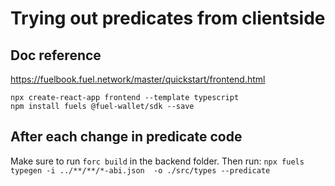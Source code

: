 # Trying out predicates from clientside

## Doc reference

https://fuelbook.fuel.network/master/quickstart/frontend.html

```
npx create-react-app frontend --template typescript
npm install fuels @fuel-wallet/sdk --save
```

## After each change in predicate code

Make sure to run `forc build` in the backend folder. 
Then run:
`npx fuels typegen -i ../**/**/*-abi.json  -o ./src/types --predicate`
